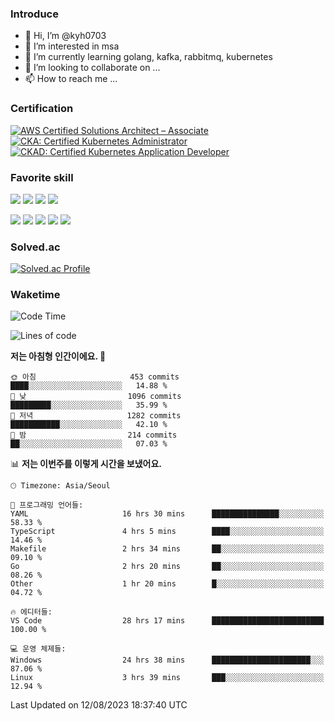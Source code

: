 ### Introduce

<!---
kyh0703/kyh0703 is a ✨ special ✨ repository because its `README.md` (this file) appears on your GitHub profile.
You can click the Preview link to take a look at your changes.
--->

- 👋 Hi, I’m @kyh0703
- 👀 I’m interested in msa
- 🌱 I’m currently learning golang, kafka, rabbitmq, kubernetes
- 💞️ I’m looking to collaborate on ...
- 📫 How to reach me ...

### Certification

<!--START_SECTION:badges-->
[![AWS Certified Solutions Architect – Associate](https://images.credly.com/size/110x110/images/0e284c3f-5164-4b21-8660-0d84737941bc/image.png)](http://www.credly.com/badges/09892086-1381-46b2-bf2d-b67c96fef65f "AWS Certified Solutions Architect – Associate")
[![CKA: Certified Kubernetes Administrator](https://images.credly.com/size/110x110/images/8b8ed108-e77d-4396-ac59-2504583b9d54/cka_from_cncfsite__281_29.png)](http://www.credly.com/badges/fdcd089e-c598-4c77-8383-73de53513b4b "CKA: Certified Kubernetes Administrator")
[![CKAD: Certified Kubernetes Application Developer](https://images.credly.com/size/110x110/images/f88d800c-5261-45c6-9515-0458e31c3e16/ckad_from_cncfsite.png)](http://www.credly.com/badges/d01db81e-fc4f-489b-bd4f-3439d9fe33aa "CKAD: Certified Kubernetes Application Developer")
<!--END_SECTION:badges-->

### Favorite skill

<img src="https://img.shields.io/badge/C-000000?style=flat&logo=c&logoColor=A8B9CC" /> <img src="https://img.shields.io/badge/C++-000000?style=flat&logo=c%2B%2B&logoColor=00599C" /> <img src="https://img.shields.io/badge/Go-000000?style=flat&logo=go&logoColor=00ADD8" /> <img src="https://img.shields.io/badge/nodejs-000000?style=flat&logo=node.js&logoColor=A8B9CC" />

<img src="https://img.shields.io/badge/Docker-000000?style=flat&logo=docker&logoColor=2496ED"/> <img src="https://img.shields.io/badge/Kubernetes-000000?style=flat&logo=kubernetes&logoColor=326CE5"/> <img src="https://img.shields.io/badge/rancher-000000?style=flat&logo=rancher&logoColor=0075A8"/> <img src="https://img.shields.io/badge/harbor-000000?style=flat&logo=harbor&logoColor=60B932"/> <img src="https://img.shields.io/badge/ceph-000000?style=flat&logo=ceph&logoColor=EF5C55"/>

### Solved.ac

[![Solved.ac Profile](http://mazassumnida.wtf/api/generate_badge?boj=kyh0703)](https://solved.ac/kyh0703)

### Waketime

<!--START_SECTION:waka-->
![Code Time](http://img.shields.io/badge/Code%20Time-2%2C220%20hrs%2038%20mins-blue)

![Lines of code](https://img.shields.io/badge/%EC%A0%80%EB%8A%94%20%EC%97%AC%ED%83%9C%EA%B9%8C%EC%A7%80%20-7.2%20million%20%EC%A4%84%EC%9D%98%20%EC%BD%94%EB%93%9C%EB%A5%BC%20%EC%9E%91%EC%84%B1%ED%96%88%EC%96%B4%EC%9A%94.-blue)

**저는 아침형 인간이에요. 🐤** 

```text
🌞 아침                     453 commits         ████░░░░░░░░░░░░░░░░░░░░░   14.88 % 
🌆 낮　                     1096 commits        █████████░░░░░░░░░░░░░░░░   35.99 % 
🌃 저녁                     1282 commits        ███████████░░░░░░░░░░░░░░   42.10 % 
🌙 밤　                     214 commits         ██░░░░░░░░░░░░░░░░░░░░░░░   07.03 % 
```


📊 **저는 이번주를 이렇게 시간을 보냈어요.** 

```text
🕑︎ Timezone: Asia/Seoul

💬 프로그래밍 언어들: 
YAML                     16 hrs 30 mins      ███████████████░░░░░░░░░░   58.33 % 
TypeScript               4 hrs 5 mins        ████░░░░░░░░░░░░░░░░░░░░░   14.46 % 
Makefile                 2 hrs 34 mins       ██░░░░░░░░░░░░░░░░░░░░░░░   09.10 % 
Go                       2 hrs 20 mins       ██░░░░░░░░░░░░░░░░░░░░░░░   08.26 % 
Other                    1 hr 20 mins        █░░░░░░░░░░░░░░░░░░░░░░░░   04.72 % 

🔥 에디터들: 
VS Code                  28 hrs 17 mins      █████████████████████████   100.00 % 

💻 운영 체제들: 
Windows                  24 hrs 38 mins      ██████████████████████░░░   87.06 % 
Linux                    3 hrs 39 mins       ███░░░░░░░░░░░░░░░░░░░░░░   12.94 % 
```


 Last Updated on 12/08/2023 18:37:40 UTC
<!--END_SECTION:waka-->
